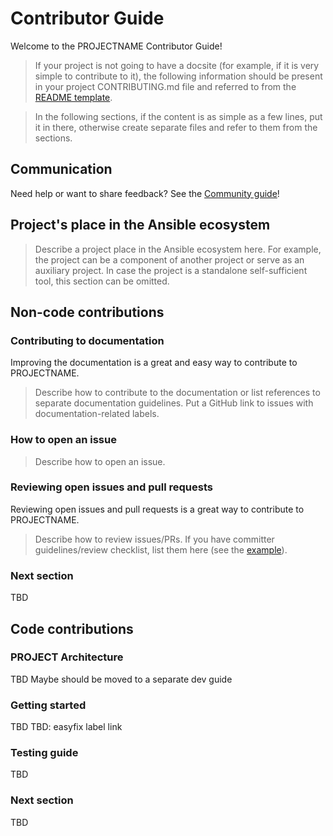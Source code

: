# Contributor Guide

Welcome to the PROJECTNAME Contributor Guide!

> If your project is not going to have a docsite (for example, if it is very simple to contribute to it), the following information should be present in your project CONTRIBUTING.md file and referred to from the [README template](https://github.com/ansible-community/project-template/blob/main/README.md).

> In the following sections, if the content is as simple as a few lines, put it in there, otherwise create separate files and refer to them from the sections.

## Communication

Need help or want to share feedback? See the [Community guide](community_guide.md)!

## Project's place in the Ansible ecosystem

> Describe a project place in the Ansible ecosystem here. For example, the project can be a component of another project or serve as an auxiliary project.
In case the project is a standalone self-sufficient tool, this section can be omitted.

## Non-code contributions

### Contributing to documentation

Improving the documentation is a great and easy way to contribute to PROJECTNAME. 

> Describe how to contribute to the documentation or list references to separate documentation guidelines. Put a GitHub link to issues with documentation-related labels.

### How to open an issue

> Describe how to open an issue.

### Reviewing open issues and pull requests

Reviewing open issues and pull requests is a great way to contribute to PROJECTNAME.

> Describe how to review issues/PRs. If you have committer guidelines/review checklist, list them here (see the [example](https://docs.ansible.com/ansible/devel/community/collection_contributors/collection_reviewing.html)).

### Next section

TBD

## Code contributions

### PROJECT Architecture

TBD Maybe should be moved to a separate dev guide

### Getting started

TBD
TBD: easyfix label link

### Testing guide

TBD

### Next section

TBD

